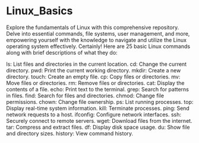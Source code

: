 # Linux_Basics
Explore the fundamentals of Linux with this comprehensive repository. Delve into essential commands, file systems, user management, and more, empowering yourself with the knowledge to navigate and utilize the Linux operating system effectively.
Certainly! Here are 25 basic Linux commands along with brief descriptions of what they do:

ls: List files and directories in the current location.
cd: Change the current directory.
pwd: Print the current working directory.
mkdir: Create a new directory.
touch: Create an empty file.
cp: Copy files or directories.
mv: Move files or directories.
rm: Remove files or directories.
cat: Display the contents of a file.
echo: Print text to the terminal.
grep: Search for patterns in files.
find: Search for files and directories.
chmod: Change file permissions.
chown: Change file ownership.
ps: List running processes.
top: Display real-time system information.
kill: Terminate processes.
ping: Send network requests to a host.
ifconfig: Configure network interfaces.
ssh: Securely connect to remote servers.
wget: Download files from the internet.
tar: Compress and extract files.
df: Display disk space usage.
du: Show file and directory sizes.
history: View command history.
